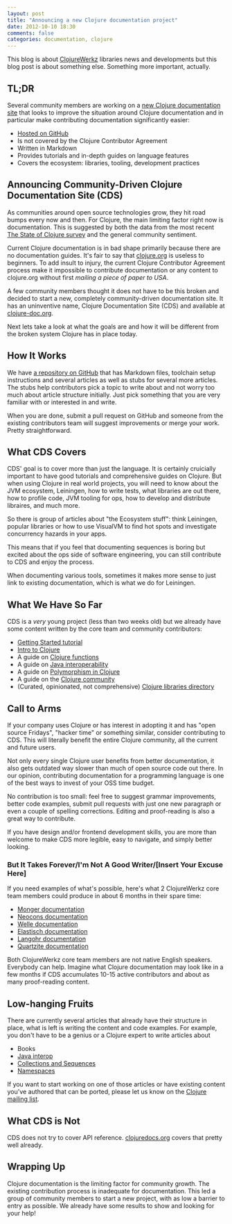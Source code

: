 ```yaml
---
layout: post
title: "Announcing a new Clojure documentation project"
date: 2012-10-10 18:30
comments: false
categories: documentation, clojure
---
```


This blog is about [ClojureWerkz](http://clojurewerkz.org) libraries news and developments but this blog post is about
something else. Something more important, actually.

## TL;DR

Several community members are working on a [new Clojure documentation site](http://clojure-doc.org) that looks to improve the situation around
Clojure documentation and in particular make contributing documentation significantly easier:

 * [Hosted on GitHub](http://github.com/clojuredocs/cds)
 * Is not covered by the Clojure Contributor Agreement
 * Written in Markdown
 * Provides tutorials and in-depth guides on language features
 * Covers the ecosystem: libraries, tooling, development practices


## Announcing Community-Driven Clojure Documentation Site (CDS)

As communities around open source technologies grow, they hit road bumps every now and then.
For Clojure, the main limiting factor right now is documentation. This is suggested by both the data
from the most recent [The State of Clojure survey](http://cemerick.com/2012/08/06/results-of-the-2012-state-of-clojure-survey/) 
and the general community sentiment.

Current Clojure documentation is in bad shape primarily because there are no documentation guides. It's fair to say that
[clojure.org](http://clojure.org) is useless to beginners. To add insult to injury, the current Clojure Contributor Agreement process make it
impossible to contribute documentation or any content to clojure.org without first *mailing a piece of paper to USA*.

A few community members thought it does not have to be this broken and decided to start a new, completely community-driven
documentation site. It has an uninventive name, Clojure Documentation Site (CDS) and available at [clojure-doc.org](http://clojure-doc.org).

Next lets take a look at what the goals are and how it will be different from the broken system Clojure has in place today.


## How It Works

We have [a repository on GitHub](http://github.com/clojuredocs/cds) that has Markdown files, toolchain setup instructions and several articles
as well as stubs for several more articles. The stubs help contributors pick a topic to write about and not worry too much about
article structure initially. Just pick something that you are very familiar with or interested in and write.

When you are done, submit a pull request on GitHub and someone from the existing contributors team will
suggest improvements or merge your work. Pretty straightforward.



## What CDS Covers

CDS' goal is to cover more than just the language. It is certainly cruicially important to have good tutorials and comprehensive
guides on Clojure. But when using Clojure in real world projects, you will need to know about the JVM ecosystem, Leiningen,
how to write tests, what libraries are out there, how to profile code, JVM tooling for ops, how to develop and distribute libraires,
and much more.

So there is group of articles about "the Ecosystem stuff": think Leiningen, popular libraries or how to use VisualVM to find
hot spots and investigate concurrency hazards in your apps.

This means that if you feel that documenting sequences is boring but excited about the ops side of software engineering, you
can still contribute to CDS and enjoy the process.

When documenting various tools, sometimes it makes more sense to just link to existing documentation, which is what we 
do for Leiningen.



## What We Have So Far

CDS is a *very* young project (less than two weeks old) but we already have some content written by the core team
and community contributors:

 * [Getting Started tutorial](http://clojure-doc.org/articles/tutorials/getting_started.html)
 * [Intro to Clojure](http://clojure-doc.org/articles/tutorials/introduction.html)
 * A guide on [Clojure functions](http://clojure-doc.org/articles/language/functions.html)
 * A guide on [Java interoperability](http://clojure-doc.org/articles/language/interop.html)
 * A guide on [Polymorphism in Clojure](http://clojure-doc.org/articles/language/polymorphism.html)
 * A guide on the [Clojure community](http://clojure-doc.org/articles/ecosystem/community.html)
 * (Curated, opinionated, not comprehensive) [Clojure libraries directory](http://clojure-doc.org/articles/ecosystem/libraries_directory.html)



## Call to Arms

If your company uses Clojure or has interest in adopting it and has "open source Fridays", "hacker time" or something
similar, consider contributing to CDS. This will literally benefit the entire Clojure community, all the current and future users.

Not only every single Clojure user benefits from better documentation, it also gets outdated way slower than much of open source
code out there. In our opinion, contributing documentation for a programming language is one of the best ways to invest of
your OSS time budget.

No contribution is too small: feel free to suggest grammar improvements, better code examples, submit pull requests with just
one new paragraph or even a couple of spelling corrections. Editing and proof-reading is also a great way to contribute.

If you have design and/or frontend development skills, you are more than welcome to make CDS more legible, easy to navigate,
and simply better looking.

### But It Takes Forever/I'm Not A Good Writer/[Insert Your Excuse Here]

If you need examples of what's possible, here's what 2 ClojureWerkz core team members
could produce in about 6 months in their spare time:

 * [Monger documentation](http://clojuremongodb.info)
 * [Neocons documentation](http://clojureneo4j.info)
 * [Welle documentation](http://clojureriak.info)
 * [Elastisch documentation](http://clojureelasticsearch.info)
 * [Langohr documentation](http://clojurerabbitmq.info)
 * [Quartzite documentation](http://clojurequartz.info)

Both ClojureWerkz core team members are not native English speakers. Everybody can help. Imagine what Clojure
documentation may look like in a few months if CDS accumulates 10-15 active contributors and about as many
proof-reading content.


## Low-hanging Fruits

There are currently several articles that already have their structure in place, what is left is writing the content and code
examples. For example, you don't have to be a genius or a Clojure expert to write articles about

 * Books
 * [Java interop](http://clojure-doc.org/articles/language/interop.html)
 * [Collections and Sequences](http://clojure-doc.org/articles/language/sequences.html)
 * [Namespaces](http://clojure-doc.org/articles/language/namespaces.html)

If you want to start working on one of those articles or have existing content you've authored that can be ported,
please let us know on the [Clojure mailing list](https://groups.google.com/group/clojure).



## What CDS is Not

CDS does not try to cover API reference. [clojuredocs.org](http://clojuredocs.org) covers that pretty well already.


## Wrapping Up

Clojure documentation is the limiting factor for community growth. The existing contribution process is inadequate
for documentation. This led a group of community members to start a new project, with as low a barrier to entry as
possible. We already have some results to show and looking for your help!
